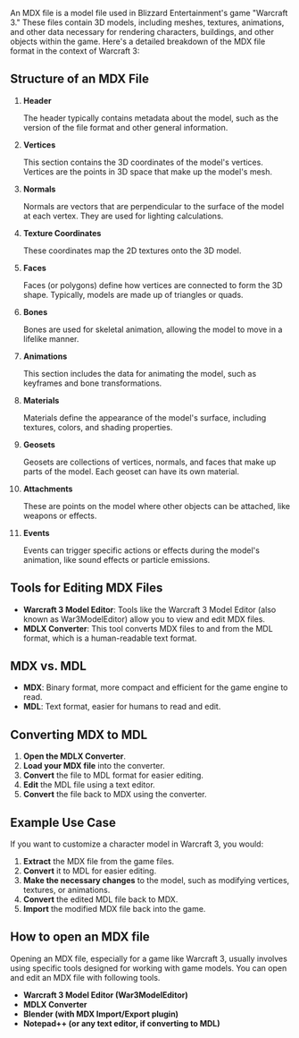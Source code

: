 An MDX file is a model file used in Blizzard Entertainment's game "Warcraft 3." These files contain 3D models, including meshes, textures, animations, and other data necessary for rendering characters, buildings, and other objects within the game. Here's a detailed breakdown of the MDX file format in the context of Warcraft 3:

## Structure of an MDX File

1.  **Header**

    The header typically contains metadata about the model, such as the version of the file format and other general information.
1.  **Vertices**
    
    This section contains the 3D coordinates of the model's vertices. Vertices are the points in 3D space that make up the model's mesh.
1.  **Normals**
    
    Normals are vectors that are perpendicular to the surface of the model at each vertex. They are used for lighting calculations.
1.  **Texture Coordinates**
    
    These coordinates map the 2D textures onto the 3D model.
1.  **Faces**
    
    Faces (or polygons) define how vertices are connected to form the 3D shape. Typically, models are made up of triangles or quads.
1.  **Bones**
    
    Bones are used for skeletal animation, allowing the model to move in a lifelike manner.
1.  **Animations**
    
    This section includes the data for animating the model, such as keyframes and bone transformations.
1.  **Materials**
    
    Materials define the appearance of the model's surface, including textures, colors, and shading properties.
1.  **Geosets**
    
    Geosets are collections of vertices, normals, and faces that make up parts of the model. Each geoset can have its own material.
1.  **Attachments**
    
    These are points on the model where other objects can be attached, like weapons or effects.
1.  **Events**
    
    Events can trigger specific actions or effects during the model's animation, like sound effects or particle emissions.

## Tools for Editing MDX Files

-   **Warcraft 3 Model Editor**: Tools like the Warcraft 3 Model Editor (also known as War3ModelEditor) allow you to view and edit MDX files.
-   **MDLX Converter**: This tool converts MDX files to and from the MDL format, which is a human-readable text format.

## MDX vs. MDL

-   **MDX**: Binary format, more compact and efficient for the game engine to read.
-   **MDL**: Text format, easier for humans to read and edit.

## Converting MDX to MDL

1.  **Open the MDLX Converter**.
2.  **Load your MDX file** into the converter.
3.  **Convert** the file to MDL format for easier editing.
4.  **Edit** the MDL file using a text editor.
5.  **Convert** the file back to MDX using the converter.

## Example Use Case

If you want to customize a character model in Warcraft 3, you would:

1.  **Extract** the MDX file from the game files.
2.  **Convert** it to MDL for easier editing.
3.  **Make the necessary changes** to the model, such as modifying vertices, textures, or animations.
4.  **Convert** the edited MDL file back to MDX.
5.  **Import** the modified MDX file back into the game.

## How to open an MDX file

Opening an MDX file, especially for a game like Warcraft 3, usually involves using specific tools designed for working with game models. You can open and edit an MDX file with following tools.

-   **Warcraft 3 Model Editor (War3ModelEditor)**
-   **MDLX Converter**
-   **Blender (with MDX Import/Export plugin)**
-   **Notepad++ (or any text editor, if converting to MDL)**

